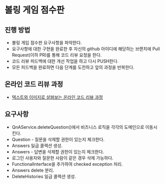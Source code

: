 # 볼링 게임 점수판
## 진행 방법
* 볼링 게임 점수판 요구사항을 파악한다.
* 요구사항에 대한 구현을 완료한 후 자신의 github 아이디에 해당하는 브랜치에 Pull Request(이하 PR)를 통해 코드 리뷰 요청을 한다.
* 코드 리뷰 피드백에 대한 개선 작업을 하고 다시 PUSH한다.
* 모든 피드백을 완료하면 다음 단계를 도전하고 앞의 과정을 반복한다.

## 온라인 코드 리뷰 과정
* [텍스트와 이미지로 살펴보는 온라인 코드 리뷰 과정](https://github.com/next-step/nextstep-docs/tree/master/codereview)

## 요구사항
* QnAService.deleteQuestion()에서 비즈니스 로직을 각각의 도메인으로 이동시킨다.
* Question - 질문을 삭제할 권한이 있는지 체크한다.
* Answers 일급 콜렉션 생성.
* Answers - 답변을 삭제할 권한이 있는지 체크한다.
* 로그인 사용자와 질문한 사람이 같은 경우 삭제 가능하다.
* FunctionalInterface을 추가하여 checked exception 처리.
* Answers delete 분리.
* DeleteHistories 일급 콜렉션 생성.